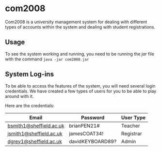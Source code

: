 # com2008

Com2008 is a university management system for dealing with different types of accounts within the system and dealing with student registrations.

## Usage 

To see the system working and running, you need to be running the *jar* file with the command ```java -jar com2008.jar```

## System Log-ins

To be able to access the features of the system, you will need several login credentials. We have created a few types of users for you to be able to play around with it.

Here are the credentials:

Email | Password | User Type
----- | -------- | ---------
bsmith1@sheffield.ac.uk | brianPEN21# | Teacher
jsmith1@sheffield.ac.uk | jamesCOAT34! | Registrar
dgrey1@sheffield.ac.uk | davidKEYBOARD89? | Admin
